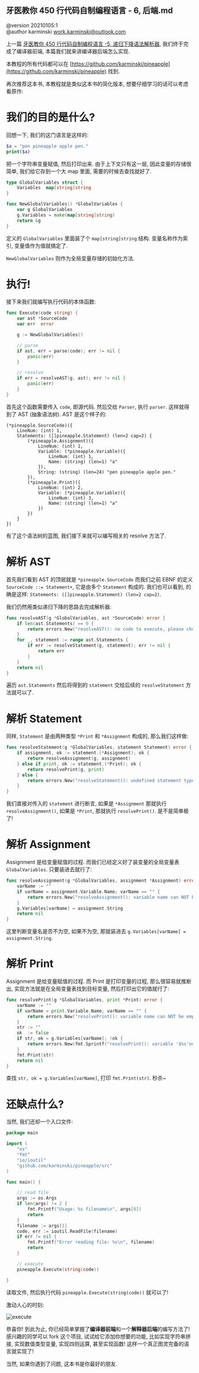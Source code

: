 牙医教你 450 行代码自制编程语言 - 6, 后端.md
-----------------------------------------

@version    20210105:1  
@author     karminski <work.karminski@outlook.com>


上一篇  [牙医教你 450 行代码自制编程语言 -5, 递归下降语法解析器](), 我们终于完成了编译器前端, 本篇我们就来讲编译器后端怎么实现.  

本教程的所有代码都可以在 [https://github.com/karminski/pineapple](https://github.com/karminski/pineapple) 找到.  


再次推荐这本书, 本教程就是类似这本书的简化版本, 想要仔细学习的话可以考虑看原作:  

# 我们的目的是什么? 

回想一下, 我们的这门语言是这样的:  

```php
$a = "pen pineapple apple pen."
print($a)
```

把一个字符串变量赋值, 然后打印出来. 由于上下文只有这一层, 因此变量的存储很简单, 我们给它存到一个大 map 里面, 需要的时候去查找就好了.  

```go
type GlobalVariables struct {
    Variables  map[string]string
}

func NewGlobalVariables() *GlobalVariables {
    var g GlobalVariables
    g.Variables = make(map[string]string)
    return &g
}
```

定义的 ```GlobalVariables``` 里面装了个 ```map[string]string``` 结构. 变量名称作为索引, 变量值作为值就搞定了.  

```NewGlobalVariables``` 则作为全局变量存储的初始化方法.  

# 执行!  

接下来我们就编写执行代码的本体函数:  

```go
func Execute(code string) {
    var ast *SourceCode
    var err  error 

    g := NewGlobalVariables()

    // parse
    if ast, err = parse(code); err != nil {
        panic(err)
    }

    // resolve
    if err = resolveAST(g, ast); err != nil {
        panic(err)
    }
}
```

首先这个函数需要传入 ```code```, 即源代码. 然后交给 ```Parser```, 执行 ```parser```. 这样就得到了 AST (抽象语法树). AST 是这个样子的:  

```
(*pineapple.SourceCode)({
    LineNum: (int) 1,
    Statements: ([]pineapple.Statement) (len=2 cap=2) {
        (*pineapple.Assignment)({
            LineNum: (int) 1,
            Variable: (*pineapple.Variable)({
                LineNum: (int) 1,
                Name: (string) (len=1) "a"
            }),
            String: (string) (len=24) "pen pineapple apple pen."
        }),
        (*pineapple.Print)({
            LineNum: (int) 2,
            Variable: (*pineapple.Variable)({
                LineNum: (int) 3,
                Name: (string) (len=1) "a"
            })
        })
    }
})
```

有了这个语法树的蓝图, 我们接下来就可以编写相关的 resolve 方法了. 

# 解析 AST 

首先我们看到 AST 的顶层就是 ```*pineapple.SourceCode``` 而我们之前 EBNF 的定义 ```SourceCode ::= Statement+```, 它是由多个 ```Statement``` 构成的. 我们也可以看到, 的确是这样: ``` Statements: ([]pineapple.Statement) (len=2 cap=2) ```.  

我们仍然用类似递归下降的思路去完成解析器:  

```go
func resolveAST(g *GlobalVariables, ast *SourceCode) error {
    if len(ast.Statements) == 0 {
        return errors.New("resolveAST(): no code to execute, please check your input.")
    }
    for _, statement := range ast.Statements {
        if err := resolveStatement(g, statement); err != nil {
            return err
        }
    }
    return nil
}
```
遍历 ```ast.Statements``` 然后将得到的 ```statement``` 交给后续的 ```resolveStatement``` 方法就可以了.  

# 解析 Statement

同样, ```Statement``` 是由两种类型 ```*Print``` 和 ```*Assignment``` 构成的, 那么我们这样做:  

```go
func resolveStatement(g *GlobalVariables, statement Statement) error {
    if assignment, ok := statement.(*Assignment); ok {
        return resolveAssignment(g, assignment)
    } else if print, ok := statement.(*Print); ok {
        return resolvePrint(g, print)
    } else {
        return errors.New("resolveStatement(): undefined statement type.")
    }
}
```

我们直接对传入的 ```statement``` 进行断言, 如果是 ```*Assignment``` 那就执行 ```resolveAssignment()```, 如果是 ```*Print```, 那就执行 ```resolvePrint()```. 是不是简单极了!  

# 解析 Assignment

Assignment 是给变量赋值的过程. 而我们已经定义好了装变量的全局变量表 ```GlobalVariables```.  只要装进去就行了:  

```go
func resolveAssignment(g *GlobalVariables, assignment *Assignment) error {
    varName := "" 
    if varName = assignment.Variable.Name; varName == "" {
        return errors.New("resolveAssignment(): variable name can NOT be empty.")
    }
    g.Variables[varName] = assignment.String
    return nil
}
```

这里判断变量名是否不为空, 如果不为空, 那就装进去 ```g.Variables[varName] = assignment.String```.  

# 解析 Print 

Assignment 是给变量赋值的过程. 而 Print 是打印变量的过程, 那么很容易就推断出, 实现方法就是在全局变量表找到目标变量, 然后打印出它的值就行了:  

```go
func resolvePrint(g *GlobalVariables, print *Print) error {
    varName := ""
    if varName = print.Variable.Name; varName == "" {
        return errors.New("resolvePrint(): variable name can NOT be empty.")
    }
    str := ""
    ok  := false
    if str, ok = g.Variables[varName]; !ok {
        return errors.New(fmt.Sprintf("resolvePrint(): variable '$%s'not found.", varName))
    }
    fmt.Print(str)
    return nil
}
```

查找 ```str, ok = g.Variables[varName]```, 打印 ```fmt.Print(str)```. 秒杀~  

# 还缺点什么?  

当然, 我们还却一个入口文件:  

```go
package main 

import (
    "os"
    "fmt"
    "io/ioutil"
    "github.com/karminski/pineapple/src"
)

func main() {

    // read file
    args := os.Args
    if len(args) != 2 {
        fmt.Printf("Usage: %s filename\n", args[0])
        return
    }
    filename := args[1]
    code, err := ioutil.ReadFile(filename)
    if err != nil {
        fmt.Printf("Error reading file: %s\n", filename)
        return
    }

    // execute
    pineapple.Execute(string(code))

}
```

读取文件, 然后执行代码 ```pineapple.Execute(string(code))``` 就可以了!  

激动人心的时刻:  

![execute](./assets/images/execute.png)


恭喜你! 到此为止, 你已经简单掌握了**编译器前端**和一个**解释器后端**的编写方法了! 感兴趣的同学可以 fork 这个项目, 试试给它添加你想要的功能, 比如实现字符串拼接, 实现数值类型变量, 实现四则运算, 甚至实现函数! 这样一个真正图灵完备的语言就实现了!  

当然, 如果你遇到了问题, 这本书是你最好的朋友.  





